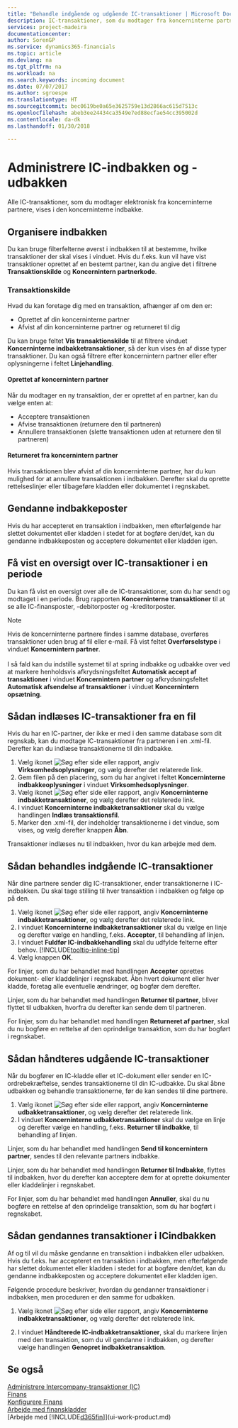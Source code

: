 ```yaml
---
title: "Behandle indgående og udgående IC-transaktioner | Microsoft Docs"
description: IC-transaktioner, som du modtager fra koncerninterne partnere, vises i IC-indbakken, hvor du behandle dem manuelt eller automatisk.
services: project-madeira
documentationcenter: 
author: SorenGP
ms.service: dynamics365-financials
ms.topic: article
ms.devlang: na
ms.tgt_pltfrm: na
ms.workload: na
ms.search.keywords: incoming document
ms.date: 07/07/2017
ms.author: sgroespe
ms.translationtype: HT
ms.sourcegitcommit: bec0619be0a65e3625759e13d2866ac615d7513c
ms.openlocfilehash: abeb3ee24434ca3549e7ed88ecfae54cc395002d
ms.contentlocale: da-dk
ms.lasthandoff: 01/30/2018

---
```

# <a name="manage-the-intercompany-inbox-and-outbox"></a>Administrere IC-indbakken og -udbakken
Alle IC-transaktioner, som du modtager elektronisk fra koncerninterne partnere, vises i den koncerninterne indbakke.  

## <a name="organizing-the-inbox"></a>Organisere indbakken  
 Du kan bruge filterfelterne øverst i indbakken til at bestemme, hvilke transaktioner der skal vises i vinduet. Hvis du f.eks. kun vil have vist transaktioner oprettet af en bestemt partner, kan du angive det i filtrene **Transaktionskilde** og **Koncernintern partnerkode**.  

### <a name="transaction-source"></a>Transaktionskilde  
Hvad du kan foretage dig med en transaktion, afhænger af om den er:  

- Oprettet af din koncerninterne partner  
- Afvist af din koncerninterne partner og returneret til dig  

Du kan bruge feltet **Vis transaktionskilde** til at filtrere vinduet **Koncerninterne indbakketransaktioner**, så der kun vises én af disse typer transaktioner. Du kan også filtrere efter koncernintern partner eller efter oplysningerne i feltet **Linjehandling**.  

#### <a name="created-by-intercompany-partner"></a>Oprettet af koncernintern partner  
 Når du modtager en ny transaktion, der er oprettet af en partner, kan du vælge enten at:

- Acceptere transaktionen  
- Afvise transaktionen (returnere den til partneren)  
- Annullere transaktionen (slette transaktionen uden at returnere den til partneren)  

#### <a name="returned-from-intercompany-partner"></a>Returneret fra koncernintern partner  
 Hvis transaktionen blev afvist af din koncerninterne partner, har du kun mulighed for at annullere transaktionen i indbakken. Derefter skal du oprette rettelseslinjer eller tilbageføre kladden eller dokumentet i regnskabet.  

## <a name="re-creating-inbox-entries"></a>Gendanne indbakkeposter  
 Hvis du har accepteret en transaktion i indbakken, men efterfølgende har slettet dokumentet eller kladden i stedet for at bogføre den/det, kan du gendanne indbakkeposten og acceptere dokumentet eller kladden igen.  

## <a name="getting-an-overview-of-intercompany-transactions-for-a-period"></a>Få vist en oversigt over IC-transaktioner i en periode  
 Du kan få vist en oversigt over alle de IC-transaktioner, som du har sendt og modtaget i en periode. Brug rapporten **Koncerninterne transaktioner** til at se alle IC-finansposter, -debitorposter og -kreditorposter.

 > [!NOTE]  
 > Hvis de koncerninterne partnere findes i samme database, overføres transaktioner uden brug af fil eller e-mail. Få vist feltet **Overførselstype** i vinduet **Koncernintern partner**. <br /><br />
I så fald kan du indstille systemet til at spring indbakke og udbakke over ved at markere henholdsvis afkrydsningsfeltet **Automatisk accept af transaktioner** i vinduet **Koncernintern partner** og afkrydsningsfeltet **Automatisk afsendelse af transaktioner** i vinduet **Koncernintern opsætning**.

## <a name="to-import-intercompany-transactions-from-a-file"></a>Sådan indlæses IC-transaktioner fra en fil  
Hvis du har en IC-partner, der ikke er med i den samme database som dit regnskab, kan du modtage IC-transaktioner fra partneren i en .xml-fil. Derefter kan du indlæse transaktionerne til din indbakke.  

1.  Vælg ikonet ![Søg efter side eller rapport](media/ui-search/search_small.png "Ikonet Søg efter side eller rapport"), angiv **Virksomhedsoplysninger**, og vælg derefter det relaterede link.
2. Gem filen på den placering, som du har angivet i feltet **Koncerninterne indbakkeoplysninger** i vinduet **Virksomhedsoplysninger**.  
3. Vælg ikonet ![Søg efter side eller rapport](media/ui-search/search_small.png "Ikonet Søg efter side eller rapport"), angiv **Koncerninterne indbakketransaktioner**, og vælg derefter det relaterede link.
4. I vinduet **Koncerninterne indbakketransaktioner** skal du vælge handlingen **Indlæs transaktionsfil**.  
5. Marker den .xml-fil, der indeholder transaktionerne i det vindue, som vises, og vælg derefter knappen **Åbn**.  

Transaktioner indlæses nu til indbakken, hvor du kan arbejde med dem.

## <a name="to-process-incoming-intercompany-transactions"></a>Sådan behandles indgående IC-transaktioner  
Når dine partnere sender dig IC-transaktioner, ender transaktionerne i IC-indbakken. Du skal tage stilling til hver transaktion i indbakken og følge op på den.  

1. Vælg ikonet ![Søg efter side eller rapport](media/ui-search/search_small.png "Ikonet Søg efter side eller rapport"), angiv **Koncerninterne indbakketransaktioner**, og vælg derefter det relaterede link.  
2. I vinduet **Koncerninterne indbakketransaktioner** skal du vælge en linje og derefter vælge en handling, f.eks. **Accepter**, til behandling af linjen.
3. I vinduet **Fuldfør IC-indbakkehandling** skal du udfylde felterne efter behov. [!INCLUDE[tooltip-inline-tip](includes/tooltip-inline-tip_md.md)]
4. Vælg knappen **OK**.  

For linjer, som du har behandlet med handlingen **Accepter** oprettes dokument- eller kladdelinjer i regnskabet. Åbn hvert dokument eller hver kladde, foretag alle eventuelle ændringer, og bogfør dem derefter.  

Linjer, som du har behandlet med handlingen **Returner til partner**, bliver flyttet til udbakken, hvorfra du derefter kan sende dem til partneren.

For linjer, som du har behandlet med handlingen **Returneret af partner**, skal du nu bogføre en rettelse af den oprindelige transaktion, som du har bogført i regnskabet.

## <a name="to-process-outgoing-intercompany-transactions"></a>Sådan håndteres udgående IC-transaktioner  
Når du bogfører en IC-kladde eller et IC-dokument eller sender en IC-ordrebekræftelse, sendes transaktionerne til din IC-udbakke. Du skal åbne udbakken og behandle transaktionerne, før de kan sendes til dine partnere.  

1.  Vælg ikonet ![Søg efter side eller rapport](media/ui-search/search_small.png "Ikonet Søg efter side eller rapport"), angiv **Koncerninterne udbakketransaktioner**, og vælg derefter det relaterede link.  
2. I vinduet **Koncerninterne udbakketransaktioner** skal du vælge en linje og derefter vælge en handling, f.eks. **Returner til indbakke**, til behandling af linjen.

Linjer, som du har behandlet med handlingen **Send til koncernintern partner**, sendes til den relevante partners indbakke.

Linjer, som du har behandlet med handlingen **Returner til Indbakke**, flyttes til indbakken, hvor du derefter kan acceptere dem for at oprette dokumenter eller kladdelinjer i regnskabet.  

For linjer, som du har behandlet med handlingen **Annuller**, skal du nu bogføre en rettelse af den oprindelige transaktion, som du har bogført i regnskabet.  

## <a name="to-recreate-intercompany-inbox-transactions"></a>Sådan gendannes transaktioner i ICindbakken  
Af og til vil du måske gendanne en transaktion i indbakken eller udbakken. Hvis du f.eks. har accepteret en transaktion i indbakken, men efterfølgende har slettet dokumentet eller kladden i stedet for at bogføre den/det, kan du gendanne indbakkeposten og acceptere dokumentet eller kladden igen.  

Følgende procedure beskriver, hvordan du gendanner transaktioner i indbakken, men proceduren er den samme for udbakken.

  1.  Vælg ikonet ![Søg efter side eller rapport](media/ui-search/search_small.png "Ikonet Søg efter side eller rapport"), angiv **Koncerninterne indbakketransaktioner**, og vælg derefter det relaterede link.  

  2.  I vinduet **Håndterede IC-indbakketransaktioner**, skal du markere linjen med den transaktion, som du vil gendanne i indbakken, og derefter vælge handlingen **Genopret indbakketransaktion**.  

## <a name="see-also"></a>Se også
[Administrere Intercompany-transaktioner (IC)](intercompany-manage.md)  
[Finans](finance.md)  
[Konfigurere Finans](finance-setup-finance.md)  
[Arbejde med finanskladder](ui-work-general-journals.md)  
[Arbejde med [!INCLUDE[d365fin](includes/d365fin_md.md)]](ui-work-product.md)

